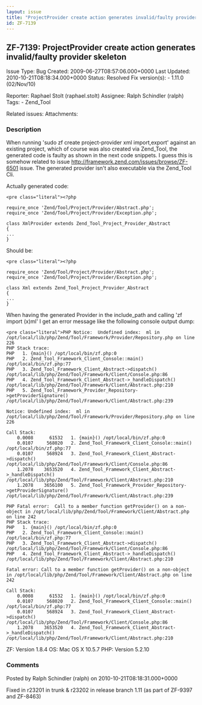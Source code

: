 ```yaml
---
layout: issue
title: "ProjectProvider create action generates invalid/faulty provider skeleton"
id: ZF-7139
---
```


ZF-7139: ProjectProvider create action generates invalid/faulty provider skeleton
---------------------------------------------------------------------------------

 Issue Type: Bug Created: 2009-06-27T08:57:06.000+0000 Last Updated: 2010-10-21T08:18:34.000+0000 Status: Resolved Fix version(s): - 1.11.0 (02/Nov/10)
 
 Reporter:  Raphael Stolt (raphael.stolt)  Assignee:  Ralph Schindler (ralph)  Tags: - Zend\_Tool
 
 Related issues: 
 Attachments: 
### Description

When running 'sudo zf create project-provider xml import,export' against an existing project, which of course was also created via Zend\_Tool, the generated code is faulty as shown in the next code snippets. I guess this is somehow related to issue <http://framework.zend.com/issues/browse/ZF-6501> issue. The generated provider isn't also executable via the Zend\_Tool Cli.

Actually generated code:

 
    <pre class="literal"><?php
    
    require_once 'Zend/Tool/Project/Provider/Abstract.php';
    require_once 'Zend/Tool/Project/Provider/Exception.php';
    
    class XmlProvider extends Zend_Tool_Project_Provider_Abstract
    {
    ...
    }

Should be:

 
    <pre class="literal"><?php
    
    require_once 'Zend/Tool/Project/Provider/Abstract.php';
    require_once 'Zend/Tool/Project/Provider/Exception.php';
    
    class Xml extends Zend_Tool_Project_Provider_Abstract
    {
    ...
    }

When having the generated Provider in the include\_path and calling 'zf import (x)ml' I get an error message like the following console output dump:

 
    <pre class="literal">PHP Notice:  Undefined index:  ml in /opt/local/lib/php/Zend/Tool/Framework/Provider/Repository.php on line 226
    PHP Stack trace:
    PHP   1. {main}() /opt/local/bin/zf.php:0
    PHP   2. Zend_Tool_Framework_Client_Console::main() /opt/local/bin/zf.php:77
    PHP   3. Zend_Tool_Framework_Client_Abstract->dispatch() /opt/local/lib/php/Zend/Tool/Framework/Client/Console.php:86
    PHP   4. Zend_Tool_Framework_Client_Abstract->_handleDispatch() /opt/local/lib/php/Zend/Tool/Framework/Client/Abstract.php:210
    PHP   5. Zend_Tool_Framework_Provider_Repository->getProviderSignature() /opt/local/lib/php/Zend/Tool/Framework/Client/Abstract.php:239
    
    Notice: Undefined index:  ml in /opt/local/lib/php/Zend/Tool/Framework/Provider/Repository.php on line 226
    
    Call Stack:
        0.0008      61532   1. {main}() /opt/local/bin/zf.php:0
        0.0107     568020   2. Zend_Tool_Framework_Client_Console::main() /opt/local/bin/zf.php:77
        0.0107     568924   3. Zend_Tool_Framework_Client_Abstract->dispatch() /opt/local/lib/php/Zend/Tool/Framework/Client/Console.php:86
        1.2078    3653520   4. Zend_Tool_Framework_Client_Abstract->_handleDispatch() /opt/local/lib/php/Zend/Tool/Framework/Client/Abstract.php:210
        1.2078    3656100   5. Zend_Tool_Framework_Provider_Repository->getProviderSignature() /opt/local/lib/php/Zend/Tool/Framework/Client/Abstract.php:239
    
    PHP Fatal error:  Call to a member function getProvider() on a non-object in /opt/local/lib/php/Zend/Tool/Framework/Client/Abstract.php on line 242
    PHP Stack trace:
    PHP   1. {main}() /opt/local/bin/zf.php:0
    PHP   2. Zend_Tool_Framework_Client_Console::main() /opt/local/bin/zf.php:77
    PHP   3. Zend_Tool_Framework_Client_Abstract->dispatch() /opt/local/lib/php/Zend/Tool/Framework/Client/Console.php:86
    PHP   4. Zend_Tool_Framework_Client_Abstract->_handleDispatch() /opt/local/lib/php/Zend/Tool/Framework/Client/Abstract.php:210
    
    Fatal error: Call to a member function getProvider() on a non-object in /opt/local/lib/php/Zend/Tool/Framework/Client/Abstract.php on line 242
    
    Call Stack:
        0.0008      61532   1. {main}() /opt/local/bin/zf.php:0
        0.0107     568020   2. Zend_Tool_Framework_Client_Console::main() /opt/local/bin/zf.php:77
        0.0107     568924   3. Zend_Tool_Framework_Client_Abstract->dispatch() /opt/local/lib/php/Zend/Tool/Framework/Client/Console.php:86
        1.2078    3653520   4. Zend_Tool_Framework_Client_Abstract->_handleDispatch() /opt/local/lib/php/Zend/Tool/Framework/Client/Abstract.php:210


ZF: Version 1.8.4 OS: Mac OS X 10.5.7 PHP: Version 5.2.10

 

 

### Comments

Posted by Ralph Schindler (ralph) on 2010-10-21T08:18:31.000+0000

Fixed in r23201 in trunk & r23202 in release branch 1.11 (as part of ZF-9397 and ZF-8463)

 

 